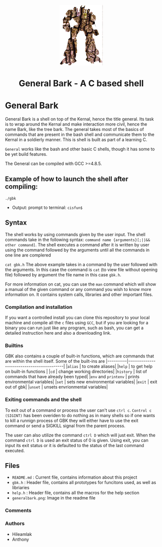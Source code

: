 <p align="center">

  <img src="generalbark.png" height="200\"/>

<br>


<h1><p align="center">General Bark - A C based shell</h1></p></font>

# General Bark
General Bark is a shell on top of the Kernal, hence the title general. Its task is to wrap around the Kernal and make interaction more civil, hence the name Bark, like the tree bark. The general takes most of the basics of commands that are present in the bash shell and communicate them to the Kernal in a soldierly manner. This is shell is built as part of a learning C.

`General` works like the bash and other basic C shells, though it has some to be yet build features.

The General can be compiled with GCC >=4.8.5.

## Example of how to launch the shell after compiling:
`./gbk`

* Output: prompt to terminal: `cisfun$ `

## Syntax
The shell works by using commands given by the user input. The shell commands take in the following syntax: `command name {arguments}[;||&& other command]`. The shell executes a command after it is written by user using the command followed by the arguments until all the commands in one line are complered

`cat gbk.h`
The above example takes in a command by the user followed with the arguments. In this case the command is `cat` (to view file without opening file) followed by argument the file name in this case `gbk.h`.

For more information on cat, you can use the `man` command which will show a manual of the given command or any command you wish to know more information on. It contains system calls, libraries and other important files.


### Compilation and installation
If you want a controlled install you can clone this repository to your local machine and compile all the `c` files using `GCC`, but if you are looking for a binary you can run just like any program, such as bash, you can get a detailed instruction here and also a downloading link.


### Builtins
GBK also contains a couple of built-in functions, which are commands that are within the shell itself. Some of the built-ins are 
|----------|--------------------------------------------|
|`alias` | to create aliases|
|`help` | to get help on built-in functions |
|`cd` | change working directories|
|`history` | list of commands that have already been typed|
|`env` and `printenv` | prints environmental variables|
|`set` | sets new environmental variables|
|`exit` | exit out of gbk|
|`unset` | unsets envrionmental variables|


### Exiting commands and the shell
To exit out of a command or process the user can't use `ctrl c`. `Control c (SIGINT)` has been overiden to do nothing as in many shells so if one wants to kill a runnign process of GBK they will either have to use the exit command or send a SIGKILL signal from the parent process. 

The user can also utilize the command `ctrl D` which will just exit. When the command `ctrl D` is used an exit status of 0 is given. Using exit, you can input its exit status or it is defaulted to the status of the last command executed.

## Files
* `README.md` : Current file, contains information about this project
* `gbk.h` : Header file, contains all prototypes for funcitons used, as well as libriaries
* `help.h` : Header file, contains all the macros for the help section
* `generalbark.png`: Image in the readme file

### Comments

### Authors
* Hileamlak
* Anthony
